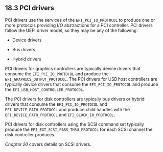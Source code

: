 <!--- @file
  18.3 PCI drivers

  Copyright (c) 2012-2018, Intel Corporation. All rights reserved.<BR>

  Redistribution and use in source (original document form) and 'compiled'
  forms (converted to PDF, epub, HTML and other formats) with or without
  modification, are permitted provided that the following conditions are met:

  1) Redistributions of source code (original document form) must retain the
     above copyright notice, this list of conditions and the following
     disclaimer as the first lines of this file unmodified.

  2) Redistributions in compiled form (transformed to other DTDs, converted to
     PDF, epub, HTML and other formats) must reproduce the above copyright
     notice, this list of conditions and the following disclaimer in the
     documentation and/or other materials provided with the distribution.

  THIS DOCUMENTATION IS PROVIDED BY TIANOCORE PROJECT "AS IS" AND ANY EXPRESS OR
  IMPLIED WARRANTIES, INCLUDING, BUT NOT LIMITED TO, THE IMPLIED WARRANTIES OF
  MERCHANTABILITY AND FITNESS FOR A PARTICULAR PURPOSE ARE DISCLAIMED. IN NO
  EVENT SHALL TIANOCORE PROJECT  BE LIABLE FOR ANY DIRECT, INDIRECT, INCIDENTAL,
  SPECIAL, EXEMPLARY, OR CONSEQUENTIAL DAMAGES (INCLUDING, BUT NOT LIMITED TO,
  PROCUREMENT OF SUBSTITUTE GOODS OR SERVICES; LOSS OF USE, DATA, OR PROFITS;
  OR BUSINESS INTERRUPTION) HOWEVER CAUSED AND ON ANY THEORY OF LIABILITY,
  WHETHER IN CONTRACT, STRICT LIABILITY, OR TORT (INCLUDING NEGLIGENCE OR
  OTHERWISE) ARISING IN ANY WAY OUT OF THE USE OF THIS DOCUMENTATION, EVEN IF
  ADVISED OF THE POSSIBILITY OF SUCH DAMAGE.

-->

## 18.3 PCI drivers

PCI drivers use the services of the `EFI_PCI_IO_PROTOCOL` to produce one or
more protocols providing I/O abstractions for a PCI controller. PCI drivers
follow the UEFI driver model, so they may be any of the following:

* Device drivers

* Bus drivers

* Hybrid drivers

PCI drivers for graphics controllers are typically device drivers that consume
the `EFI_PCI_IO_PROTOCOL` and produce the `EFI_GRAPHICS_OUTPUT_PROTOCOL`. The
PCI drivers for USB host controllers are typically device drivers that consume
the `EFI_PCI_IO_PROTOCOL` and produce the `EFI_USB_HOST_CONTROLLER_PROTOCOL`.

The PCI drivers for disk controllers are typically bus drivers or hybrid
drivers that consume the `EFI_PCI_IO_PROTOCOL` and `EFI_DEVICE_PATH_PROTOCOL`
and produce child handles with the `EFI_DEVICE_PATH_PROTOCOL` and
`EFI_BLOCK_IO_PROTOCOL`.

PCI drivers for disk controllers using the SCSI command set typically produce
the `EFI_EXT_SCSI_PASS_THRU_PROTOCOL` for each SCSI channel the disk controller
produces.

_Chapter 20_ covers details on SCSI drivers.
